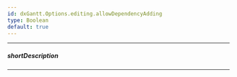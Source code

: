 ```yaml
---
id: dxGantt.Options.editing.allowDependencyAdding
type: Boolean
default: true
---
```

---
##### shortDescription
<!-- Description goes here -->

---
<!-- Description goes here -->